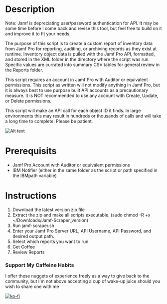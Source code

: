 # Description

Note: Jamf is depreciating user/password authentication for API. It may be some time before I come back and revise this tool, but feel free to build on it and improve it to fit your needs.

The purpose of this script is to create a custom report of inventory data from Jamf Pro for
reporting, auditing, or archiving records as they exist at runtime.  Inventory object data is pulled
with the Jamf Pro API, formatted, and stored in the XML folder in the directory where the script was run.
Specific values are currated into summary CSV tables for general review in the Reports folder.

This script requires an account in Jamf Pro with Auditor or equivalent permissions. This script
as written will not modify anything in Jamf Pro, but it is always best to use purpose built API accounts
as a precautionary measure.  It is NOT recommended to use any account with Create, Update, or Delete
permissions.

This script will make an API call for each object ID it finds.  In large environments this may result
in hundreds or thousands of calls and will take a long time to complete.  Please be patient.

![Alt text](https://nverselab.com/wp-content/uploads/2023/02/jamfscraper_report_screenshot.png)

# Prerequisits

* Jamf Pro Account with Auditor or equivalent permissions
* IBM Notifier (either in the same folder as the script or path specified in the IBMpath variable)

# Instructions

1. Download the latest version zip file
2. Extract the zip and make all scripts executable. (sudo chmod -R +x ~/Downloads/Jamf-Scraper_version)
3. Run jamf-scraper.sh
4. Enter your Jamf Pro Server URL, API Username, API Password, and desired output path.
5. Select which reports you want to run.
6. Get Coffee
7. Review Reports

### Support My Caffeine Habits
I offer these nuggets of experience freely as a way to give back to the community, but I'm not above accepting a cup of wake-up juice should you wish to share one with me
  
[![ko-fi](https://ko-fi.com/img/githubbutton_sm.svg)](https://ko-fi.com/A0A3DDISH)

